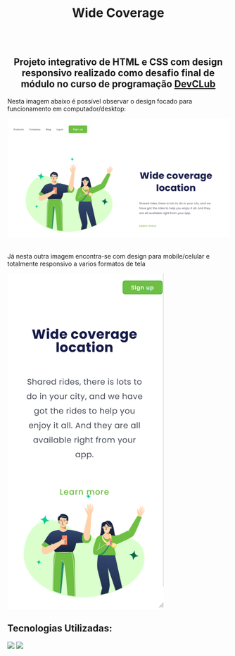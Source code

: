 <h1 align="center">Wide Coverage</h1>
<br>
<br>
<h2 align="center">Projeto integrativo de HTML e CSS com design responsivo realizado como desafio final de módulo no curso de programação <a href="https://rodolfomori.com.br/devclub/">DevCLub</a> </h2>

<p>Nesta imagem abaixo é possível observar o design focado para funcionamento em computador/desktop:</p>
<img src="https://github.com/Mateus-Oling/Wide-Coverage/blob/master/img/wide%20coverage.png?raw=true">

<br>
<br>
<p>Já nesta outra imagem encontra-se com design para mobile/celular e totalmente responsivo a varios formatos de tela</p>
<img src="https://github.com/Mateus-Oling/Wide-Coverage/blob/master/img/wide%20coverage%2022.png?raw=true">

<h2>Tecnologias Utilizadas:</h2>
<img src="https://img.shields.io/badge/HTML5-E34F26?style=for-the-badge&logo=html5&logoColor=white">
<img src="https://img.shields.io/badge/CSS3-1572B6?style=for-the-badge&logo=css3&logoColor=white">
